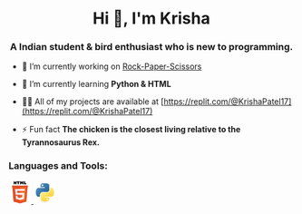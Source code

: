<h1 align="center">Hi 👋, I'm Krisha</h1>
<h3 align="center">A Indian student & bird enthusiast who is new to programming.</h3>

- 🔭 I’m currently working on [Rock-Paper-Scissors](https://github.com/KrishaPatel17/Rock-Paper-Scissors)

- 🌱 I’m currently learning **Python & HTML**

- 👨‍💻 All of my projects are available at [https://replit.com/@KrishaPatel17](https://replit.com/@KrishaPatel17)

- ⚡ Fun fact **The chicken is the closest living relative to the Tyrannosaurus Rex.**
<p align="left">
</p>

<h3 align="left">Languages and Tools:</h3>
<p align="left"> <a href="https://www.w3.org/html/" target="_blank" rel="noreferrer"> <img src="https://raw.githubusercontent.com/devicons/devicon/master/icons/html5/html5-original-wordmark.svg" alt="html5" width="40" height="40"/> </a> <a href="https://www.python.org" target="_blank" rel="noreferrer"> <img src="https://raw.githubusercontent.com/devicons/devicon/master/icons/python/python-original.svg" alt="python" width="40" height="40"/> </a> </p>
